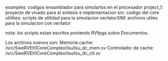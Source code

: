 examples: codigos ensamblador para simularlos en el procesador
project_1: proyecto de vivado para el sintesis e implementacion
src: codigo del core
utilities: scripts de utilidad para la simulacion
verilatorSIM: archivos utiles para la simulacion con verilator

nota: los scripts estan escritos poniendo RVfpga sobre Documentos.

Los archivos nuevos son:
	Memoria cache: /src/SweRVEh1CoreComplex/lsu/lsu_dc_mem.sv
	Controlador de cache: /src/SweRVEh1CoreComplex/lsu/lsu_dc_ctl.sv

